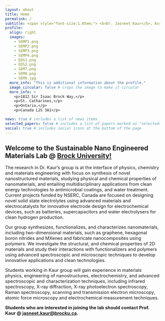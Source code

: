 ```yaml
---
layout: about
title: Home
permalink: /
subtitle: <span style="font-size:1.05em;"> <b>Dr. Jasneet Kaur</b>, Assistant Professor, Physics and Engineering at <a href='https://brocku.ca/'>Brock University</a>. <br/></span><br>
profile:
  align: right
  images:
    - SEMP1.png
    - SEMP2.png
    - SEMP3.png
    - SEMP4.png
    - EDS1.png
    - EDS2.png
    - SEM7.png
    - SEM8.png
    - SEM9.jpg
  more_info: "This is additional information about the profile."
  image_circular: false # crops the image to make it circular
  more_info: >
    <p>1812 Sir Isaac Brock Way,</p>
    <p>St. Catharines,</p>
    <p>Ontario,</p> 
    <p>Canada L2S 3A1</p>

news: true # includes a list of news items
selected_papers: false # includes a list of papers marked as "selected={true}"
social: true # includes social icons at the bottom of the page
---
```


<h2>Welcome to the Sustainable Nano Engineered Materials Lab @ <a href='https://brocku.ca/'>Brock University!</a></h2>

<span style="font-size:1.05em;">The research in Dr. Kaur’s group is at the interface of physics, chemistry and materials engineering with focus on synthesis of novel nanostructured materials, studying physical and chemical properties of nanomaterials, and entailing multidisciplinary applications from clean energy technologies to antimicrobial coatings, and water treatment. Current projects funded by NSERC, Canada are focused on designing novel solid state electrolytes using advanced materials and electrocatalysts for innovative electrode design for electrochemical devices, such as batteries, supercapacitors and water electrolysers for clean hydrogen production.</span>

<span style="font-size:1.05em;">Our group synthesizes, functionalizes, and characterizes nanomaterials, including two-dimensional materials, such as graphene, hexagonal boron nitrides and MXenes and fabricate nanocomposites using polymers. We investigate the structural, and chemical properties of 2D materials and study their interactions with functionalizers and polymers using advanced spectroscopic and microscopic techniques to develop innovative applications and clean technologies.</span>

<span style="font-size:1.05em;">Students working in Kaur group will gain experience in materials physics, engineering of nanostructures, electrochemistry, and advanced spectroscopic and characterization techniques, including infrared spectroscopy, X-ray diffraction, X-ray photoelectron spectroscopy, Raman spectroscopy, scanning and transmission electron microscopy, atomic force microscopy and electrochemical measurement techniques.</span>

<span style="font-size:1.05em;"><b>Students who are interested in joining the lab should contact Prof. Kaur @ <a href="mailto:jasneet.kaur@brocku.ca">jasneet.kaur@brocku.ca</a>.</b></span>
